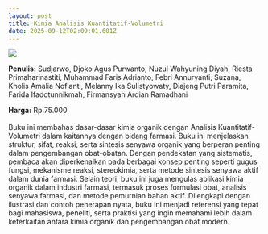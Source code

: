 ```yaml
---
layout: post
title: Kimia Analisis Kuantitatif-Volumetri
date: 2025-09-12T02:09:01.601Z
---
```

![](/images/uploads/dummy-kimia-analisis-volumetri.jpg)

**P﻿enulis:** Sudjarwo, Djoko Agus Purwanto, Nuzul Wahyuning Diyah, Riesta Primaharinastiti, Muhammad Faris Adrianto, Febri Annuryanti, Suzana, Kholis Amalia Nofianti, Melanny Ika Sulistyowaty, Diajeng Putri Paramita, Farida Ifadotunnikmah, Firmansyah Ardian Ramadhani

**Harga:** Rp.75.000\
\
Buku ini membahas dasar-dasar kimia organik dengan Analisis Kuantitatif-Volumetri dalam kaitannya dengan bidang farmasi. Buku ini menjelaskan struktur, sifat, reaksi, serta sintesis senyawa organik yang berperan penting dalam pengembangan obat-obatan. Dengan pendekatan yang sistematis, pembaca akan diperkenalkan pada berbagai konsep penting seperti gugus fungsi, mekanisme reaksi, stereokimia, serta metode sintesis senyawa aktif dalam dunia farmasi.
	Selain teori, buku ini juga mengulas aplikasi kimia organik dalam industri farmasi, termasuk proses formulasi obat, analisis senyawa farmasi, dan metode pemurnian bahan aktif. Dilengkapi dengan ilustrasi dan contoh penerapan nyata, buku ini menjadi referensi yang tepat bagi mahasiswa, peneliti, serta praktisi yang ingin memahami lebih dalam keterkaitan antara kimia organik dan pengembangan obat modern.